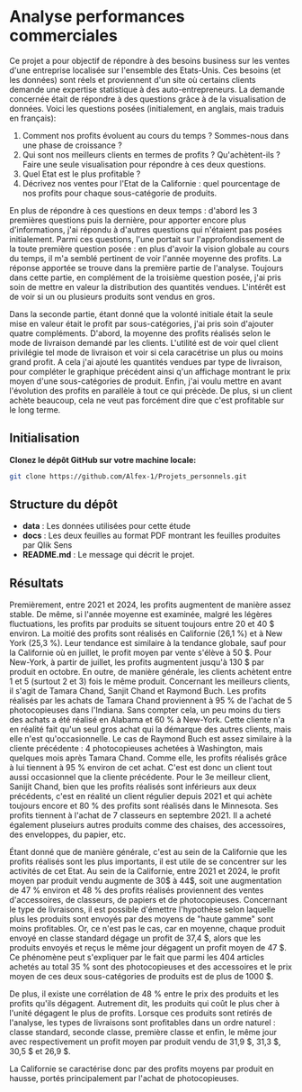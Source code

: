 # Analyse performances commerciales

Ce projet a pour objectif de répondre à des besoins business sur les ventes d'une entreprise localisée sur l'ensemble des Etats-Unis. Ces besoins (et les données) sont réels et proviennent d'un site où certains clients demande une expertise statistique à des auto-entrepreneurs.
La demande concernée était de répondre à des questions grâce à de la visualisation de données. Voici les questions posées (initialement, en anglais, mais traduis en français):
1. Comment nos profits évoluent au cours du temps ? Sommes-nous dans une phase de croissance ?
2. Qui sont nos meilleurs clients en termes de profits ? Qu'achètent-ils ? Faire une seule visualisation pour répondre à ces deux questions.
3. Quel Etat est le plus profitable ?
4. Décrivez nos ventes pour l'Etat de la Californie : quel pourcentage de nos profits pour chaque sous-catégorie de produits.

En plus de répondre à ces questions en deux temps : d'abord les 3 premières questions puis la dernière, pour apporter encore plus d'informations, j'ai répondu à d'autres questions qui n'étaient pas posées initialement.
Parmi ces questions, l'une portait sur l'approfondissement de la toute première question posée : en plus d'avoir la vision globale au cours du temps, il m'a semblé pertinent de voir l'année moyenne des profits. La réponse apportée se trouve dans la première partie de l'analyse.
Toujours dans cette partie, en complément de la troisième question posée, j'ai pris soin de mettre en valeur la distribution des quantités vendues. L'intérêt est de voir si un ou plusieurs produits sont vendus en gros.

Dans la seconde partie, étant donné que la volonté initiale était la seule mise en valeur était le profit par sous-catégories, j'ai pris soin d'ajouter quatre compléments.
D'abord, la moyenne des profits réalisés selon le mode de livraison demandé par les clients. L'utilité est de voir quel client privilégie tel mode de livraison et voir si cela caracétrise un plus ou moins grand profit.
A cela j'ai ajouté les quantités vendues par type de livraison, pour compléter le graphique précédent ainsi q'un affichage montrant le prix moyen d'une sous-catégories de produit.
Enfin, j'ai voulu mettre en avant l'évolution des profits en parallèle à tout ce qui précède. De plus, si un client achète beaucoup, cela ne veut pas forcément dire que c'est profitable sur le long terme.

## Initialisation

**Clonez le dépôt GitHub sur votre machine locale:** 
```bash
git clone https://github.com/Alfex-1/Projets_personnels.git
```
## Structure du dépôt 

- __data__ : Les données utilisées pour cette étude 
- __docs__ : Les deux feuilles au format PDF montrant les feuilles produites par Qlik Sens
- __README.md__ : Le message qui décrit le projet.

## Résultats

Premièrement, entre 2021 et 2024, les profits augmentent de manière assez stable. De même, si l'année moyenne est examinée, malgré les légères fluctuations, les profits par produits se situent toujours entre 20 et 40 $ environ.
La moitié des profits sont réalisés en Californie (26,1 %) et à New York (25,3 %). Leur tendance est similaire à la tendance globale, sauf pour la Californie où en juillet, le profit moyen par vente s'élève à 50 $. Pour New-York, à partir de juillet, les profits augmentent jusqu'à 130 $ par produit en octobre.
En outre, de manière générale, les clients achètent entre 1 et 5 (surtout 2 et 3) fois le même produit.
Concernant les meilleurs clients, il s'agit de Tamara Chand, Sanjit Chand et Raymond Buch.
Les profits réalisés par les achats de Tamara Chand proviennent à 95 % de l'achat de 5 photocopieuses dans l'Indiana. Sans compter cela, un peu moins du tiers des achats a été réalisé en Alabama et 60 % à New-York.
Cette cliente n'a en réalité fait qu'un seul gros achat qui la démarque des autres clients, mais elle n'est qu'occasionnelle.
Le cas de Raymond Buch est assez similaire à la cliente précédente : 4 photocopieuses achetées à Washington, mais quelques mois après Tamara Chand. Comme elle, les profits réalisés grâce à lui tiennent à 95 % environ de cet achat.
C'est est donc un client tout aussi occasionnel que la cliente précédente.
Pour le 3e meilleur client, Sanijit Chand, bien que les profits réalisés sont inférieurs aux deux précédents, c'est en réalité un client régulier depuis 2021 et qui achète toujours encore et 80 % des profits sont réalisés dans le Minnesota.
Ses profits tiennent à l'achat de 7 classeurs en septembre 2021. Il a acheté également pluseiurs autres produits comme des chaises, des accessoires, des enveloppes, du papier, etc.

Étant donné que de manière générale, c'est au sein de la Californie que les profits réalisés sont les plus importants, il est utile de se concentrer sur les activités de cet Etat.
Au sein de la Californie, entre 2021 et 2024, le profit moyen par produit vendu augmente de 30$ à 44$, soit une augmentation de 47 % environ et 48 % des profits réalisés proviennent des ventes d'accessoires, de classeurs, de papiers et de photocopieuses.
Concernant le type de livraisons, il est possible d'émettre l'hypothèse selon laquelle plus les produits sont envoyés par des moyens de "haute gamme" sont moins profitables.
Or, ce n'est pas le cas, car en moyenne, chaque produit envoyé en classe standard dégage un profit de 37,4 $, alors que les produits envoyés et reçus le même jour dégagent un profit moyen de 47 $.
Ce phénomène peut s'expliquer par le fait que parmi les 404 articles achetés au total 35 % sont des photocopieuses et des accessoires et le prix moyen de ces deux sous-catégories de produits est de plus de 1000 $.

De plus, il existe une corrélation de 48 % entre le prix des produits et les profits qu'ils dégagent. Autrement dit, les produits qui coût le plus cher à l'unité dégagent le plus de profits.
Lorsque ces produits sont retirés de l'analyse, les types de livraisons sont profitables dans un ordre naturel : classe standard, seconde classe, première classe et enfin, le même jour avec respectivement un profit moyen par produit vendu de 31,9 $, 31,3 $, 30,5 $ et 26,9 $.

La Californie se caractérise donc par des profits moyens par produit en hausse, portés principalement par l'achat de photocopieuses.
